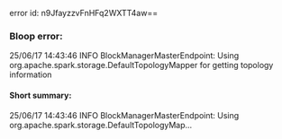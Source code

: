 error id: n9JfayzzvFnHFq2WXTT4aw==
### Bloop error:

25/06/17 14:43:46 INFO BlockManagerMasterEndpoint: Using org.apache.spark.storage.DefaultTopologyMapper for getting topology information
#### Short summary: 

25/06/17 14:43:46 INFO BlockManagerMasterEndpoint: Using org.apache.spark.storage.DefaultTopologyMap...